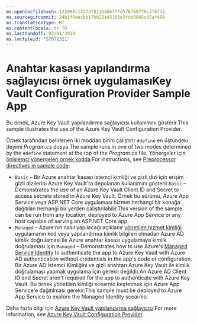```yaml
---
ms.openlocfilehash: 122088c1227df81114de77fd578769770c3f6fd1
ms.sourcegitcommit: 24b1f6decbb17bb22a45166e5fdb0845c65af498
ms.translationtype: MT
ms.contentlocale: tr-TR
ms.lasthandoff: 03/01/2019
ms.locfileid: "57072321"
---
```

# <a name="key-vault-configuration-provider-sample-app"></a><span data-ttu-id="8de10-101">Anahtar kasası yapılandırma sağlayıcısı örnek uygulaması</span><span class="sxs-lookup"><span data-stu-id="8de10-101">Key Vault Configuration Provider Sample App</span></span>

<span data-ttu-id="8de10-102">Bu örnek, Azure Key Vault yapılandırma sağlayıcısı kullanımını gösterir.</span><span class="sxs-lookup"><span data-stu-id="8de10-102">This sample illustrates the use of the Azure Key Vault Configuration Provider.</span></span>

<span data-ttu-id="8de10-103">Örnek tarafından belirlenen iki moddan birini çalıştırır `#define` en üstündeki deyimi *Program.cs* dosya.</span><span class="sxs-lookup"><span data-stu-id="8de10-103">The sample runs in one of two modes determined by the `#define` statement at the top of the *Program.cs* file.</span></span> <span data-ttu-id="8de10-104">Yönergeler için [önişlemci yönergeleri örnek kodda](https://docs.microsoft.com/aspnet/core#preprocessor-directives-in-sample-code):</span><span class="sxs-lookup"><span data-stu-id="8de10-104">For instructions, see [Preprocessor directives in sample code](https://docs.microsoft.com/aspnet/core#preprocessor-directives-in-sample-code):</span></span>

* <span data-ttu-id="8de10-105">`Basic` &ndash; Bir Azure anahtar kasası istemci kimliği ve gizli dizi için erişim gizli dizilerini Azure Key Vault'ta depolanan kullanımını gösterir.</span><span class="sxs-lookup"><span data-stu-id="8de10-105">`Basic` &ndash; Demonstrates the use of an Azure Key Vault Client ID and Secret to access secrets stored in Azure Key Vault.</span></span> <span data-ttu-id="8de10-106">Örnek bu sürümü, Azure App Service veya ASP.NET Core uygulaması hizmet herhangi bir konağa dağıtılan herhangi bir yerden çalıştırılabilir.</span><span class="sxs-lookup"><span data-stu-id="8de10-106">This version of the sample can be run from any location, deployed to Azure App Service or any host capable of serving an ASP.NET Core app.</span></span>
* <span data-ttu-id="8de10-107">`Managed` &ndash; Azure'nın nasıl yapılacağı açıklanır [yönetilen hizmet kimliği](https://docs.microsoft.com/azure/active-directory/managed-identities-azure-resources/overview) uygulamanın kod veya yapılandırma kimlik bilgileri olmadan Azure AD kimlik doğrulaması ile Azure anahtar kasası uygulamaya kimlik doğrulaması için.</span><span class="sxs-lookup"><span data-stu-id="8de10-107">`Managed` &ndash; Demonstrates how to use Azure's [Managed Service Identity](https://docs.microsoft.com/azure/active-directory/managed-identities-azure-resources/overview) to authenticate the app to Azure Key Vault with Azure AD authentication without credentials in the app's code or configuration.</span></span> <span data-ttu-id="8de10-108">Bir Azure AD İstemci Kimliğini ve gizli anahtarı Azure Key Vault ile kimlik doğrulaması yapmak uygulama için gerekli değildir.</span><span class="sxs-lookup"><span data-stu-id="8de10-108">An Azure AD Client ID and Secret aren't required for the app to authenticate with Azure Key Vault.</span></span> <span data-ttu-id="8de10-109">Bu örnek yönetilen kimliği scearnio keşfetmek için Azure App Service'e dağıtılması gerekir.</span><span class="sxs-lookup"><span data-stu-id="8de10-109">This sample must be deployed to Azure App Service to explore the Managed Identity scearnio.</span></span>

<span data-ttu-id="8de10-110">Daha fazla bilgi için [Azure Key Vault yapılandırma sağlayıcısı](https://docs.microsoft.com/aspnet/core/security/key-vault-configuration).</span><span class="sxs-lookup"><span data-stu-id="8de10-110">For more information, see [Azure Key Vault Configuration Provider](https://docs.microsoft.com/aspnet/core/security/key-vault-configuration).</span></span>
